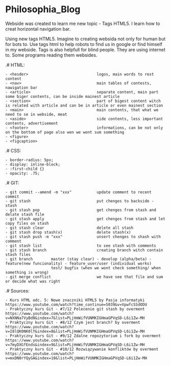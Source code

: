 # Philosophia_Blog

Webside was created to learn me new topic - Tags HTML5.
I learn how to creat horizontal navigation bar.

Using new tags HTML5.
Imagine to creating websida not only for human but for bots to.
Use tags html to help robots to find us in google or find himself in my webside.
Tags is also helpfull for blind people. They are using internet to. Some programs reading them websides.

.# HTML:

	- <hesder>								logos, main words to rest content
	- <nav>									main tables of contests, nawigation bar
	- <article>								separate content, main part some biger contents, can be inside mainest article
	- <section>								part of bigest content witch is related with article and can be in article or even mainest section
	- <main>								main contents, that what we need to se in webside, meat
	- <aside>								side contents, less important contents, advertisement
	- <footer>								informations, can be not only on the bottom of page also wen we wont sum something
	- <figure>		
	- <figcaption>	
	
	
	
.# CSS:

	- border-radius: 5px;
	- display: inline-block;
	- :first-child {}
	- opacity: .75;
	
	
.# GIT:
	
	- git commit --amend -m "xxx"			update comment to recent commit
	- git stash 							put chenges to backside - stash
	- git stash pop							get chenges from stash and delate stash file
	- git stash apply						get chenges from stash and let copy files on stash
	- git stash clear						delete all stash
	- git stash drop stash(x)				delete stash(x)
	- git stash push -m "xxx"				unsert chenges to shash with comment
	- git stash list						to see stash with comments
	- git stash branch						creating branch witch contain stash files
	- git branch		master (stay clear) - develop (alpha/beta) - feature(new funcionality) - feature_user/user (individual works)
						test/ bugfix (when we wont check something/ when something is wrong)
	- git merge conflict					we have see that file and sum or decide what was right
	
	
.# Sources:

	- Kurs HTML odc. 5: Nowe znaczniki HTML5 by Pasja informatyki
	https://www.youtube.com/watch?time_continue=5039&v=VpwfcSSdODU
	- Praktyczny kurs Git - #7/12 Polecenie git stash by overment
	https://www.youtube.com/watch?v=NXNNa7VyBd0&index=7&list=PLjHmWifVUNMKIGHmaGPVqSD-L6i1Zw-MH
	- Praktyczny kurs Git - #8/12 Czym jest branch? by overment
	https://www.youtube.com/watch?v=I8lQK0NK0lY&index=8&list=PLjHmWifVUNMKIGHmaGPVqSD-L6i1Zw-MH
	- Praktyczny kurs Git - #9/12 Zdalne repozytorium i fork by overment
	https://www.youtube.com/watch?v=7myDXGfEnds&index=9&list=PLjHmWifVUNMKIGHmaGPVqSD-L6i1Zw-MH
	- Praktyczny kurs Git - #10/12 Rozwiązywanie konfliktów by overment
	https://www.youtube.com/watch?v=mxDN0rYQyGA&index=10&list=PLjHmWifVUNMKIGHmaGPVqSD-L6i1Zw-MH